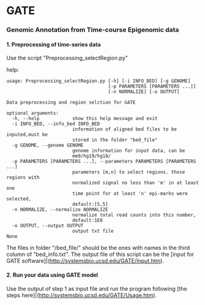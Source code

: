 GATE
====

### Genomic Annotation from Time-course Epigenomic data 

#### 1. Preprocessing of time-series data

Use the script "Preprocessing\_selectRegion.py"

  help:
```
usage: Preprocessing_selectRegion.py [-h] [-i INFO_BED] [-g GENOME]
                                     [-p PARAMETERS [PARAMETERS ...]]
                                     [-n NORMALIZE] [-o OUTPUT]

Data preprocessing and region selction for GATE

optional arguments:
  -h, --help            show this help message and exit
  -i INFO_BED, --info_bed INFO_BED
                        information of aligned bed files to be inputed,must be
                        stored in the folder "bed_file"
  -g GENOME, --genome GENOME
                        genome information for input data, can be
                        mm9/hg19/hg18/
  -p PARAMETERS [PARAMETERS ...], --parameters PARAMETERS [PARAMETERS ...]
                        parameters [m,n] to select regions. those regions with
                        normalized signal no less than 'm' in at least one
                        time point for at least 'n' epi-marks were selected,
                        default:[5,5]
  -n NORMALIZE, --normalize NORMALIZE
                        normalize total read counts into this number,
                        default:1E8
  -o OUTPUT, --output OUTPUT
                        output txt file
None
```
The files in folder "/bed_file/" should be the ones with names in the third column of "bed_info.txt".
The output file of this script can be the [input for GATE software]|(http://systemsbio.ucsd.edu/GATE/Input.htm).

#### 2. Run your data using GATE model
Use the output of step 1 as input file and run the program following [the steps here]|(http://systemsbio.ucsd.edu/GATE/Usage.htm).
